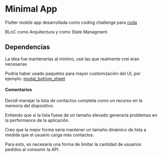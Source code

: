 # Minimal App

Flutter mobile app desarrollada como coding challenge para [coda](https://agencycoda.com/)  

BLoC como Arquitectura y como State Managment.

## Dependencias

La idea fue mantenerlas al mínimo, usé las que realmente creí eran necesarias

Podría haber usado paquetes para mayor customización del UI, por ejemplo: [modal_bottom_sheet](https://pub.dev/packages/modal_bottom_sheet)

#### Comentarios

Decidí manejar la lista de contactos completa como un recurso en la memoria del dispositivo.  

Entiendo que si la lista fuese de un tamaño elevado generaría problemas en la performance de la aplicación.  

Creo que la mejor forma sería mantener un tamaño dinámico de lista a medida que el usuario carga más contactos.  

Para esto, es necesaria una forma de limitar la cantidad de usuarios pedidos al consumir la API.

